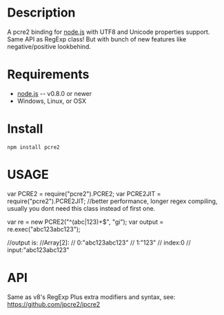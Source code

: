 Description
===========

A pcre2 binding for [node.js](http://nodejs.org/) with UTF8 and Unicode properties support.
Same API as RegExp class! But with bunch of new features like negative/positive lookbehind.


Requirements
============

* [node.js](http://nodejs.org/) -- v0.8.0 or newer
* Windows, Linux, or OSX


Install
=======

    npm install pcre2

	
USAGE
=====

var PCRE2 = require("pcre2").PCRE2;
var PCRE2JIT = require("pcre2").PCRE2JIT; //better performance, longer regex compiling, usually you dont need this class instead of first one.

var re = new PCRE2("^(abc|123)+$", "gi");
var output = re.exec("abc123abc123");

//output is:
//Array[2]:
//   0:"abc123abc123"
//   1:"123"
//   index:0
//   input:"abc123abc123"

API
===

Same as v8's RegExp
Plus extra modifiers and syntax, see: https://github.com/jpcre2/jpcre2